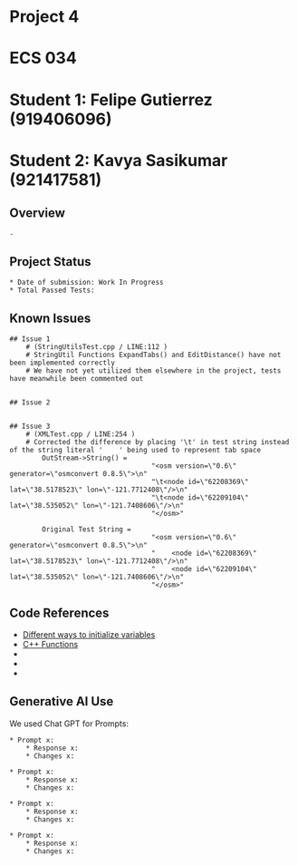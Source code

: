 # Project 4
# ECS 034
# Student 1: Felipe Gutierrez (919406096)
# Student 2: Kavya Sasikumar (921417581)


## Overview
    - 


## Project Status
    * Date of submission: Work In Progress
    * Total Passed Tests: 


## Known Issues

    ## Issue 1 
        # (StringUtilsTest.cpp / LINE:112 )
        # StringUtil Functions ExpandTabs() and EditDistance() have not been implemented correctly
        # We have not yet utilized them elsewhere in the project, tests have meanwhile been commented out


    ## Issue 2


    ## Issue 3 
        # (XMLTest.cpp / LINE:254 )
        # Corrected the difference by placing '\t' in test string instead of the string literal '    ' being used to represent tab space
            OutStream->String() = 
                                       "<osm version=\"0.6\" generator=\"osmconvert 0.8.5\">\n" 
                                       "\t<node id=\"62208369\" lat=\"38.5178523\" lon=\"-121.7712408\"/>\n" 
                                       "\t<node id=\"62209104\" lat=\"38.535052\" lon=\"-121.7408606\"/>\n" 
                                       "</osm>"

            Original Test String = 
                                       "<osm version=\"0.6\" generator=\"osmconvert 0.8.5\">\n"
                                       "    <node id=\"62208369\" lat=\"38.5178523\" lon=\"-121.7712408\"/>\n"
                                       "    <node id=\"62209104\" lat=\"38.535052\" lon=\"-121.7408606\"/>\n"
                                       "</osm>"


## Code References
* [Different ways to initialize variables](https://stackoverflow.com/questions/22543875/different-ways-to-initialize-variables)
* [C++ Functions](https://www.geeksforgeeks.org/string-tokenization-in-c/?ref=ml_lbp)
*
*
*


## Generative AI Use
We used Chat GPT for Prompts: 

    * Prompt x:
        * Response x:
        * Changes x: 

    * Prompt x:
        * Response x:
        * Changes x: 

    * Prompt x:
        * Response x:
        * Changes x: 

    * Prompt x:
        * Response x:
        * Changes x: 
















